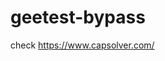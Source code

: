 # geetest-bypass
check https://www.capsolver.com/ 





















                                                                                           